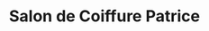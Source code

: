 ---
title: "Salon de Coiffure Patrice"
url: /saint-sever/salon-de-coiffure-patrice/
shop: Friseur
---